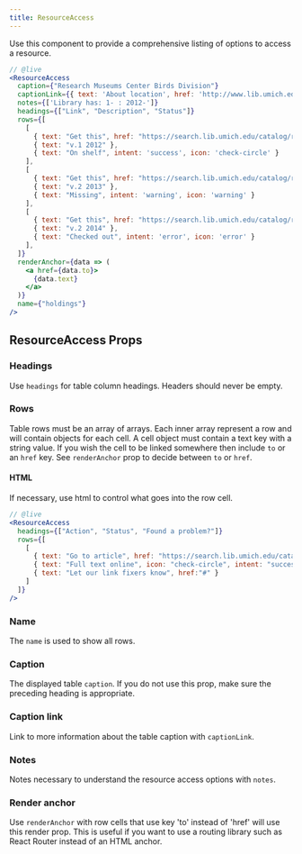 ```yaml
---
title: ResourceAccess
---
```


Use this component to provide a comprehensive listing of options to access a resource.

```jsx
// @live
<ResourceAccess
  caption={"Research Museums Center Birds Division"}
  captionLink={{ text: 'About location', href: 'http://www.lib.umich.edu/location/museums-library/unit/31' }}
  notes={['Library has: 1- : 2012-']}
  headings={["Link", "Description", "Status"]}
  rows={[
    [
      { text: "Get this", href: "https://search.lib.umich.edu/catalog/record/012977832/get-this/39015072357000" },
      { text: "v.1 2012" },
      { text: "On shelf", intent: 'success', icon: 'check-circle' }
    ],
    [
      { text: "Get this", href: "https://search.lib.umich.edu/catalog/record/012977832/get-this/39015072357000" },
      { text: "v.2 2013" },
      { text: "Missing", intent: 'warning', icon: 'warning' }
    ],
    [
      { text: "Get this", href: "https://search.lib.umich.edu/catalog/record/012977832/get-this/39015072357000" },
      { text: "v.2 2014" },
      { text: "Checked out", intent: 'error', icon: 'error' }
    ],
  ]}
  renderAnchor={data => (
    <a href={data.to}>
      {data.text}
    </a>
  )}
  name={"holdings"}
/>
```

## ResourceAccess Props

### Headings

Use `headings` for table column headings. Headers should never be empty.

### Rows

Table rows must be an array of arrays. Each inner array represent a row and will contain objects for each cell. A cell object must contain a text key with a string value. If you wish the cell to be linked somewhere then include `to` or an `href` key. See `renderAnchor` prop to decide between `to` or `href`.

#### HTML

If necessary, use html to control what goes into the row cell.

```jsx
// @live
<ResourceAccess
  headings={["Action", "Status", "Found a problem?"]}
  rows={[
    [
      { text: "Go to article", href: "https://search.lib.umich.edu/catalog/record/012977832/get-this/39015072357000" },
      { text: "Full text online", icon: "check-circle", intent: "success" },
      { text: "Let our link fixers know", href:"#" }
    ]
  ]}
/>
```

### Name

The `name` is used to show all rows.

### Caption

The displayed table `caption`. If you do not use this prop, make sure the preceding heading is appropriate.

### Caption link

Link to more information about the table caption with `captionLink`.

### Notes

Notes necessary to understand the resource access options with `notes`.

### Render anchor

Use `renderAnchor` with row cells that use key 'to' instead of 'href' will use this render prop. This is useful if you want to use a routing library such as React Router instead of an HTML anchor.